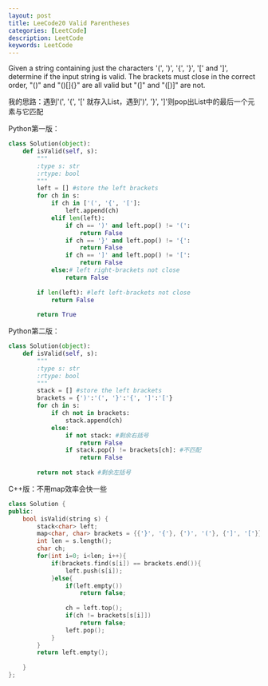```yaml
---
layout: post
title: LeeCode20 Valid Parentheses
categories: [LeetCode]
description: LeetCode
keywords: LeetCode
---
```


Given a string containing just the characters '(', ')', '{', '}', '[' and ']', determine if the input string is valid.
The brackets must close in the correct order, "()" and "()[]{}" are all valid but "(]" and "([)]" are not.

我的思路：遇到'(', '{', '[' 就存入List，遇到')', '}', ']'则pop出List中的最后一个元素与它匹配

Python第一版：
```python
class Solution(object):
    def isValid(self, s):
        """
        :type s: str
        :rtype: bool
        """
        left = [] #store the left brackets
        for ch in s:
            if ch in ['(', '{', '[']:
                left.append(ch)
            elif len(left):
                if ch == ')' and left.pop() != '(':
                    return False
                if ch == '}' and left.pop() != '{':
                    return False
                if ch == ']' and left.pop() != '[':
                    return False
            else:# left right-brackets not close
                return False
                
        if len(left): #left left-brackets not close
            return False
        
        return True
```

Python第二版：
```python
class Solution(object):
    def isValid(self, s):
        """
        :type s: str
        :rtype: bool
        """
        stack = [] #store the left brackets
        brackets = {')':'(', '}':'{', ']':'['}
        for ch in s:
            if ch not in brackets:
                stack.append(ch)
            else:
                if not stack: #剩余右括号
                    return False
                if stack.pop() != brackets[ch]: #不匹配
                    return False
                
        return not stack #剩余左括号
```

C++版：不用map效率会快一些
```c++
class Solution {
public:
    bool isValid(string s) {
        stack<char> left;
        map<char, char> brackets = {{'}', '{'}, {')', '('}, {']', '['}};
        int len = s.length();
        char ch;
        for(int i=0; i<len; i++){
            if(brackets.find(s[i]) == brackets.end()){
                left.push(s[i]);
            }else{
                if(left.empty())
                    return false;
            
                ch = left.top();
                if(ch != brackets[s[i]])
                    return false;
                left.pop();
            }
        }
        return left.empty();                
        
    }
};
```
